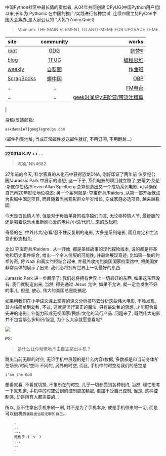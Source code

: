 中国Python社区中最长情的贡献者, 从04年共同创建 CPyUG(中国Python用户组)以来,长年为 Pythonic 在中国的推广/实践进行各种尝试, 连续四届主持PyCon中国大会筹办,是大家公认的 "大妈"(Zoom.Quiet)

> Mainium: THE MAIN ELEMENT TO ANTI-MEME FOR UPGRADE TEME.

| site | community | works |
| :-----| :----: | ----: |
| [root](http://zoomquiet.io/) | [GDG](https://blog.zhgdg.org/) | [蟒营®](https://doc.101.camp/) |
| [blog](https://blog.zoomquiet.io/pages/zoomquiet.html) | [TFUG](http://zh.tfug.world/) | [编程思维](https://py.101.camp/) |
| [weekly](http://weekly.pychina.org/) | [自怼圈](https://du.101.camp/) | [作曲班](https://mu.101.camp/) |
| [ScrapBooks](https://zoomquiet.io/collection.html) | [蟒中国](https://pychina.org/) | [OBP](https://zoomquiet.io/obp/index.html) |
| ... | ... | [FM电台](https://fm.101.camp/) |
| ... | ... | [geek时间/Py进阶营/带货吐糟篇](https://fm.101.camp/2020/geek2py-dama.html) 
 |


投稿/反馈邮箱:

    askdama[AT]googlegroups.com

(邮件列表地址, 
当成正常邮件发送邮件就好, 不用订阅, 不用翻越...)



---------------------------------------------------
**220314 KJV ++ ...**


> 呢喃/ NN4682



27年前的今天, 科学家真的从化石中获得恐龙DNA, 刚好印证了两年前 侏罗纪公园/Jurassic Park 中展示的设想; 这一下子, 系列电影的项目就立稳了,史蒂文·艾伦·斯皮尔伯格/Steven Allan Spielberg 总算创造出又一个成功系列电影, 可以确保自己再20年影坛地位稳固; 另一个系列就是: 夺宝奇兵/Raiders ,从第一部开始就成为影城中固定项目, 而且随着当初观影群众年岁增长, 变成家庭必选项目, 越来越稳固;

今天是白色情人节, 但是对于母胎单身的程序猿们而言, 无论哪种情人节, 最舒服的还是喝着快乐水重新刷心爱的老片/小说/代码/...来的放松吧;

奇怪的在, 中外伟大/必看/忍不住反复刷的电影, 大多是系列电影, 而且肯定和主流意识形态相关;

比如 夺宝奇兵/Raiders : 从一开始, 都是圣经故事的现代探险版本, 说的都是将圣物和历史事件结合, 给出一个令人信服的可能性, 并最终展现奇迹; 比如第一集的约柜传奇, 将 Nazi 和真实约柜结合起来, 并最终收纳到美国国家档案馆中, 将美国梦非常具体的展示了出来: 我们必将拥有世界上一切最好的东西.

Jurassic Park 进一步展示了: 我们必将拥有世界上一切最好的东西, 如果这东西没有, 我们就制造出来; 当然, 得先通过 Jesus 允许, 如果不允许, 就一定会发生不好的事儿, 但是, 放心, 伟大的美国总是能搞定.

如果用我们在小学语文课上掌握的课文分析技巧去分析这些伟大电影, 不难发现, 其内核简单到幼稚, 不过, 这就是流行真正的魔法, 只有最幼稚的思想, 才能配合最先进的电影工业能力形成无视国家/民族/文化的流行产品.
问题来了, 既然伟大电影并不包含那么多知识/智慧, 为什么大家就愿意看呢?



![](https://ipic.zoomquiet.top/2022-03-13-zq42-today-card-2203.014.jpeg)






PS:
> 是什么让你频繁地不由自主拿出手机？

跳出当前无聊的时空,
无论手机中展现的是什么内容/数据,
多数都是和当前身体所在场景/时间/空间 不同的,
另外的时空,
而且, 手机中的时空给我们的感觉是

    i'am the God

想看就看, 不看就切换,
不象所在的时空, 几乎一切都受到各种制约,
当然,
理性思考一下就知道,
手机中的时空受到的控制更加精密, 更加不受自己控制,
但是, 这种控制感,
却是所有人都需要的...

所以, 
忍不住拿出手机来刷一刷,
并不是为了手机本身, 或是手机带来的一切,
而是可以借机`假装跳出当前无聊的自己`...



```
    .
    ..
    ...
    是也乎,(￣▽￣)
    ...
    ..
    .
```


